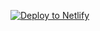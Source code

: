 [![Deploy to Netlify](https://www.netlify.com/img/deploy/button.svg)](https://app.netlify.com/start/deploy?repository=https://github.com/jnsjohansson/eleventy-netlify-portfolio&stack=cms)
